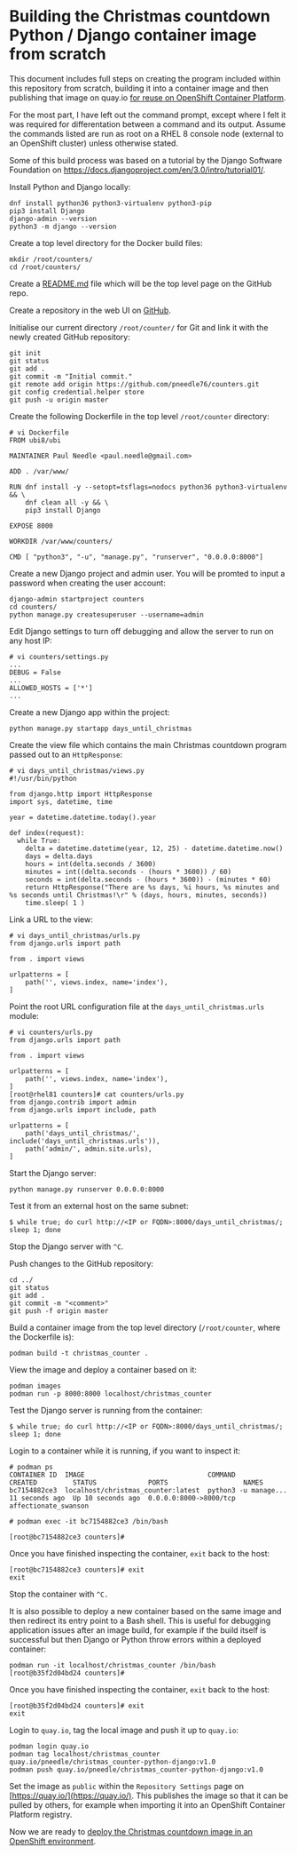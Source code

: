 # Building the Christmas countdown Python / Django container image from scratch

This document includes full steps on creating the program included within this repository from scratch, building it into a container image and then publishing that image on quay.io [for reuse on OpenShift Container Platform](openshift_tutorial.md).

For the most part, I have left out the command prompt, except where I felt it was required for differentation between a command and its output. Assume the commands listed are run as root on a RHEL 8 console node (external to an OpenShift cluster) unless otherwise stated.

Some of this build process was based on a tutorial by the Django Software Foundation on https://docs.djangoproject.com/en/3.0/intro/tutorial01/.

Install Python and Django locally:

~~~
dnf install python36 python3-virtualenv python3-pip
pip3 install Django
django-admin --version 
python3 -m django --version
~~~

Create a top level directory for the Docker build files:

~~~
mkdir /root/counters/
cd /root/counters/
~~~

Create a [README.md](README.md) file which will be the top level page on the GitHub repo.

Create a repository in the web UI on [GitHub](https://quay.io/).

Initialise our current directory `/root/counter/` for Git and link it with the newly created GitHub repository:

~~~
git init
git status
git add .
git commit -m "Initial commit."
git remote add origin https://github.com/pneedle76/counters.git
git config credential.helper store
git push -u origin master
~~~

Create the following Dockerfile in the top level `/root/counter` directory:

~~~
# vi Dockerfile
FROM ubi8/ubi 

MAINTAINER Paul Needle <paul.needle@gmail.com>

ADD . /var/www/

RUN dnf install -y --setopt=tsflags=nodocs python36 python3-virtualenv && \
	dnf clean all -y && \
	pip3 install Django

EXPOSE 8000

WORKDIR /var/www/counters/

CMD [ "python3", "-u", "manage.py", "runserver", "0.0.0.0:8000"]
~~~

Create a new Django project and admin user. You will be promted to input a password when creating the user account:

~~~
django-admin startproject counters
cd counters/
python manage.py createsuperuser --username=admin
~~~

Edit Django settings to turn off debugging and allow the server to run on any host IP:

~~~
# vi counters/settings.py 
...
DEBUG = False
...
ALLOWED_HOSTS = ['*']
...
~~~

Create a new Django app within the project:

~~~
python manage.py startapp days_until_christmas
~~~

Create the view file which contains the main Christmas countdown program passed out to an `HttpResponse`:

~~~
# vi days_until_christmas/views.py
#!/usr/bin/python

from django.http import HttpResponse
import sys, datetime, time

year = datetime.datetime.today().year

def index(request):
  while True:
	delta = datetime.datetime(year, 12, 25) - datetime.datetime.now()
	days = delta.days
	hours = int(delta.seconds / 3600)
	minutes = int((delta.seconds - (hours * 3600)) / 60)
	seconds = int(delta.seconds - (hours * 3600)) - (minutes * 60)
	return HttpResponse("There are %s days, %i hours, %s minutes and %s seconds until Christmas!\r" % (days, hours, minutes, seconds))
	time.sleep( 1 )
~~~

Link a URL to the view:

~~~
# vi days_until_christmas/urls.py
from django.urls import path

from . import views

urlpatterns = [
	path('', views.index, name='index'),
]
~~~

Point the root URL configuration file at the `days_until_christmas.urls` module:

~~~
# vi counters/urls.py 
from django.urls import path

from . import views

urlpatterns = [
	path('', views.index, name='index'),
]
[root@rhel81 counters]# cat counters/urls.py 
from django.contrib import admin
from django.urls import include, path

urlpatterns = [
	path('days_until_christmas/', include('days_until_christmas.urls')),
	path('admin/', admin.site.urls),
]
~~~

Start the Django server:

~~~
python manage.py runserver 0.0.0.0:8000
~~~

Test it from an external host on the same subnet:

~~~
$ while true; do curl http://<IP or FQDN>:8000/days_until_christmas/; sleep 1; done
~~~

Stop the Django server with `^C`.

Push changes to the GitHub repository:

~~~
cd ../
git status
git add .
git commit -m "<comment>"
git push -f origin master
~~~

Build a container image from the top level directory (`/root/counter`, where the Dockerfile is):

~~~
podman build -t christmas_counter .
~~~

View the image and deploy a container based on it:

~~~
podman images
podman run -p 8000:8000 localhost/christmas_counter
~~~

Test the Django server is running from the container:

~~~
$ while true; do curl http://<IP or FQDN>:8000/days_until_christmas/; sleep 1; done
~~~

Login to a container while it is running, if you want to inspect it:

~~~
# podman ps
CONTAINER ID  IMAGE                               COMMAND               CREATED         STATUS             PORTS                   NAMES
bc7154882ce3  localhost/christmas_counter:latest  python3 -u manage...  11 seconds ago  Up 10 seconds ago  0.0.0.0:8000->8000/tcp  affectionate_swanson

# podman exec -it bc7154882ce3 /bin/bash

[root@bc7154882ce3 counters]# 
~~~

Once you have finished inspecting the container, `exit` back to the host:

~~~
[root@bc7154882ce3 counters]# exit
exit
~~~

Stop the container with `^C.`

It is also possible to deploy a new container based on the same image and then redirect its entry point to a Bash shell. This is useful for debugging application issues after an image build, for example if the build itself is successful but then Django or Python throw errors within a deployed container:

~~~
podman run -it localhost/christmas_counter /bin/bash
[root@b35f2d04bd24 counters]# 
~~~

Once you have finished inspecting the container, `exit` back to the host:

~~~
[root@b35f2d04bd24 counters]# exit
exit
~~~

Login to `quay.io`, tag the local image and push it up to `quay.io`:

~~~
podman login quay.io
podman tag localhost/christmas_counter quay.io/pneedle/christmas_counter-python-django:v1.0
podman push quay.io/pneedle/christmas_counter-python-django:v1.0
~~~

Set the image as `public` within the `Repository Settings` page on [https://quay.io/](https://quay.io/). This publishes the image so that it can be pulled by others, for example when importing it into an OpenShift Container Platform registry.


Now we are ready to [deploy the Christmas countdown image in an OpenShift environment](openshift_tutorial.md).
